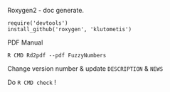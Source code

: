Roxygen2 - doc generate.

```
require('devtools')
install_github('roxygen', 'klutometis')
```

PDF Manual 

```
R CMD Rd2pdf --pdf FuzzyNumbers
```

Change version number & update `DESCRIPTION` & `NEWS`

Do `R CMD check` !


